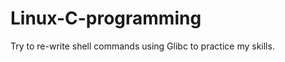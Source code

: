 Linux-C-programming
===================

Try to re-write shell commands using Glibc to practice my skills.

